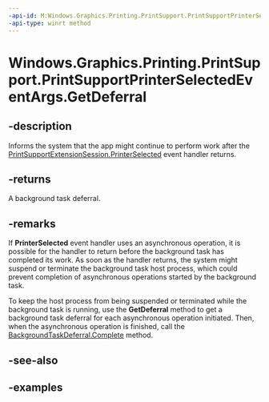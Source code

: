 ```yaml
---
-api-id: M:Windows.Graphics.Printing.PrintSupport.PrintSupportPrinterSelectedEventArgs.GetDeferral
-api-type: winrt method
---
```


# Windows.Graphics.Printing.PrintSupport.PrintSupportPrinterSelectedEventArgs.GetDeferral

<!--
public Windows.Foundation.Deferral GetDeferral ();
-->


## -description

Informs the system that the app might continue to perform work after the [PrintSupportExtensionSession.PrinterSelected](xref:Windows.Graphics.Printing.PrintSupport.PrintSupportExtensionSession.PrinterSelected) event handler returns.

## -returns

A background task deferral.

## -remarks

If **PrinterSelected** event handler uses an asynchronous operation, it is possible for the handler to return before the background task has completed its work. As soon as the handler returns, the system might suspend or terminate the background task host process, which could prevent completion of asynchronous operations started by the background task.

To keep the host process from being suspended or terminated while the background task is running, use the **GetDeferral** method to get a background task deferral for each asynchronous operation initiated. Then, when the asynchronous operation is finished, call the [BackgroundTaskDeferral.Complete](xref:Windows.ApplicationModel.Background.BackgroundTaskDeferral.Complete) method.

## -see-also

## -examples


